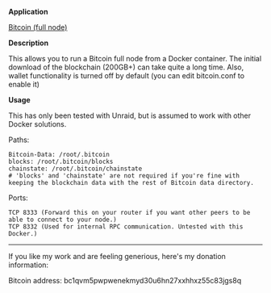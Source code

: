 **Application**

[Bitcoin (full node)](https://bitcoin.org/en/download)

**Description**

This allows you to run a Bitcoin full node from a Docker container. The initial download of the blockchain (200GB+) can take quite a long time. Also, wallet functionality is turned off by default (you can edit bitcoin.conf to enable it)

**Usage**

This has only been tested with Unraid, but is assumed to work with other Docker solutions.

Paths:
````
Bitcoin-Data: /root/.bitcoin
blocks: /root/.bitcoin/blocks
chainstate: /root/.bitcoin/chainstate
# 'blocks' and 'chainstate' are not required if you're fine with keeping the blockchain data with the rest of Bitcoin data directory.
````

Ports:
````
TCP 8333 (Forward this on your router if you want other peers to be able to connect to your node.)
TCP 8332 (Used for internal RPC communication. Untested with this Docker.)
````

____
If you like my work and are feeling generious, here's my donation information:

Bitcoin address: bc1qvm5pwpwenekmyd30u6hn27xxhhxz55c83jgs8q
